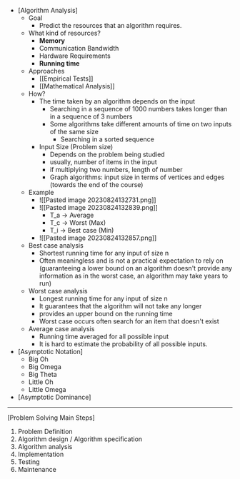 * [Algorithm Analysis]
	* Goal
		* Predict the resources that an algorithm requires.
	* What kind of resources?
		* **Memory**
		* Communication Bandwidth
		* Hardware Requirements
		* **Running time**
	* Approaches
		* [[Empirical Tests]]
		* [[Mathematical Analysis]]
	* How?
		* The time taken by an algorithm depends on the input
			* Searching in a sequence of 1000 numbers takes longer than in a sequence of 3 numbers
			* Some algorithms take different amounts of time on two inputs of the same size
				* Searching in a sorted sequence
		* Input Size (Problem size)
			* Depends on the problem being studied
			* usually, number of items in the input
			* if multiplying two numbers, length of number
			* Graph algorithms: input size in terms of vertices and edges (towards the end of the course)
	* Example
		* ![[Pasted image 20230824132731.png]]
		* ![[Pasted image 20230824132839.png]]
			* T_a -> Average
			* T_c -> Worst (Max)
			* T_i -> Best case (Min)
		* ![[Pasted image 20230824132857.png]]
	* Best case analysis
		* Shortest running time for any input of size n
		* Often meaningless and is not a practical expectation to rely on (guaranteeing a lower bound on an algorithm doesn't provide any information as in the worst case, an algorithm may take years to run)
	* Worst case analysis
		* Longest running time for any input of size n
		* It guarantees that the algorithm will not take any longer
		* provides an upper bound on the running time
		* Worst case occurs often search for an item that doesn't exist
	* Average case analysis
		* Running time averaged for all possible input
		* It is hard to estimate the probability of all possible inputs.
* [Asymptotic Notation]
	* Big Oh
	* Big Omega
	* Big Theta
	* Little Oh
	* Little Omega
* [Asymptotic Dominance]
________
[Problem Solving Main Steps]
1. Problem Definition
2. Algorithm design / Algorithm specification
3. Algorithm analysis
4. Implementation
5. Testing
6. Maintenance